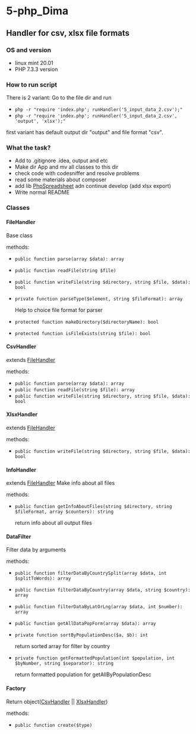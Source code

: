 5-php_Dima
==========
Handler for csv, xlsx file formats
----------------------------------
### OS and version
- linux mint 20.01
- PHP 7.3.3 version
### How to run script
There is 2 variant:
Go to the file dir and run

- `php -r "require 'index.php'; runHandler('5_input_data_2.csv');"`
- `php -r "require 'index.php'; runHandler('5_input_data_2.csv', 'output', 'xlsx');"`

first variant has default output dir "output" and file format "csv".

### What the task?

- Add to .gitignore .idea, output and etc
- Make dir App and mv all classes to this dir 
- check code with codesniffer and resolve problems
- read some materials about composer
- add lib [PhpSpreadsheet](https://github.com/PHPOffice/PhpSpreadsheet) adn continue develop (add xlsx export)
- Write normal README

### Classes
#### FileHandler
Base class 

methods:
- `public function parse(array $data): array`
- `public function readFile(string $file)`
- `public function writeFile(string $directory, string $file, $data): bool`
- `private function parseType($element, string $fileFormat): array`

   Help to choice file format for parser
- `protected function makeDirectory($directoryName): bool`
- `protected function isFileExists(string $file): bool`


#### CsvHandler
extends [FileHandler](#FileHandler)

methods:

- `public function parse(array $data): array`
- `public function readFile(string $file): array`
- `public function writeFile(string $directory, string $file, $data): bool`


#### XlsxHandler
extends [FileHandler](#FileHandler)

methods:

- `public function writeFile(string $directory, string $file, $data): bool`


#### InfoHandler
extends [FileHandler](#FileHandler)
Make info about all files 

methods:

- `public function getInfoAboutFiles(string $directory, string $fileFormat, array $counters): string`

  return info about all output files 

#### DataFilter
Filter data by arguments 

methods:

- `public function filterDataByCountrySplit(array $data, int $splitToWords): array`
- `public function filterDataByCountry(array $data, string $country): array`
- `public function filterDataByLatOrLng(array $data, int $number): array`
- `public function getAllDataPopForm(array $data): array`
- `private function sortByPopulationDesc($a, $b): int`

   return sorted array for filter by country
- `private function getFormattedPopulation(int $population, int $byNumber, string $separator): string`

   return formatted population for getAllByPopulationDesc


#### Factory
Return object([CsvHandler](#CsvHandler) || [XlsxHandler](#XlsxHandler))

methods:

- `public function create($type)`
